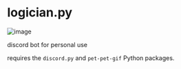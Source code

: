 # logician.py

![image](https://user-images.githubusercontent.com/16915320/131556793-50fb45d7-a64c-407f-be28-dd5d55f752d3.png)

discord bot for personal use

requires the `discord.py` and `pet-pet-gif` Python packages.
